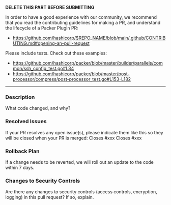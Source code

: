 **DELETE THIS PART BEFORE SUBMITTING**

In order to have a good experience with our community, we recommend that you
read the contributing guidelines for making a PR, and understand the lifecycle
of a Packer Plugin PR:
- https://github.com/hashicorp/$REPO_NAME/blob/main/.github/CONTRIBUTING.md#opening-an-pull-request

Please include tests. Check out these examples:

- https://github.com/hashicorp/packer/blob/master/builder/parallels/common/ssh_config_test.go#L34
- https://github.com/hashicorp/packer/blob/master/post-processor/compress/post-processor_test.go#L153-L182

----

### Description
What code changed, and why?

### Resolved Issues
If your PR resolves any open issue(s), please indicate them like this so they 
will be closed when your PR is merged:
Closes #xxx
Closes #xxx

<!-- heimdall_github_prtemplate:grc-pci_dss-2024-01-05 -->
### Rollback Plan
If a change needs to be reverted, we will roll out an update to the code within 
7 days.

### Changes to Security Controls
Are there any changes to security controls (access controls, encryption, logging) 
in this pull request? If so, explain.
